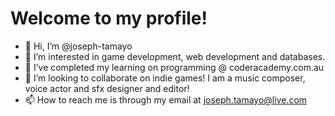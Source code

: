 # Welcome to my profile!

- 👋 Hi, I’m @joseph-tamayo
- 👀 I’m interested in game development, web development and databases.
- 🌱 I’ve completed my learning on programming @ coderacademy.com.au
- 💞️ I’m looking to collaborate on indie games! I am a music composer, voice actor and sfx designer and editor!
- 📫 How to reach me is through my email at joseph.tamayo@live.com

<!---
Jitinchigo/Jitinchigo is a ✨ special ✨ repository because its `README.md` (this file) appears on your GitHub profile.
You can click the Preview link to take a look at your changes.
--->
